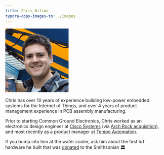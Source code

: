 ```yaml
---
title: Chris Wilson
typora-copy-images-to: ./images
---
```


![chris_200](images/chris_200.png)

Chris has over 10 years of experience building low-power embedded systems for the Internet of Things, and over 4 years of product management experience in PCB assembly manufacturing.

Prior to starting Common Ground Electronics, Chris worked as an electronics design engineer at [Cisco Systems](https://www.cisco.com/) (via [Arch Rock acquisition](https://www.cisco.com/c/en/us/about/corporate-strategy-office/acquisitions/arch-rock.html)), and most recently as a product manager at [Tempo Automation](https://tempoautomation.com/).

If you bump into him at the water cooler, ask him about the first IoT hardware he built that was [donated](https://www.si.edu/object/arch-rock-phynet-wireless-sensor-network%253Anmah_1822657) to the Smithsonian 🏛️
